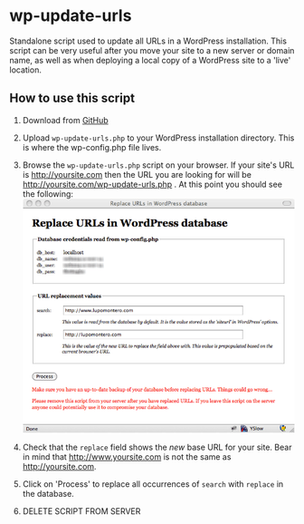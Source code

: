 wp-update-urls
===

Standalone script used to update all URLs in a WordPress installation. This
script can be very useful after you move your site to a new server or domain
name, as well as when deploying a local copy of a WordPress site to a 'live'
location.

## How to use this script

1. Download from
[GitHub](https://github.com/E-NOISE/wp-update-urls/raw/master/wp-update-urls.php)

2. Upload `wp-update-urls.php` to your WordPress installation directory. This is
where the wp-config.php file lives.

3. Browse the `wp-update-urls.php` script on your browser. If your site's URL is
http://yoursite.com then the URL you are looking for will be
http://yoursite.com/wp-update-urls.php . At this point you should see the
following:
![Screenshot](https://github.com/E-NOISE/wp-update-urls/raw/master/wp-update-urls.png)

4. Check that the `replace` field shows the _new_ base URL for your site. Bear
in mind that http://www.yoursite.com is not the same as http://yoursite.com.

5. Click on 'Process' to replace all occurrences of `search` with `replace` in
the database.

6. DELETE SCRIPT FROM SERVER
